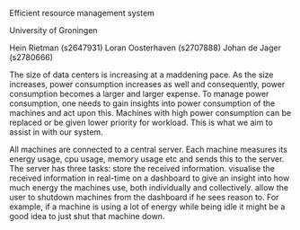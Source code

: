 Efficient resource management system

University of Groningen

Hein Rietman (s2647931)
Loran Oosterhaven (s2707888)
Johan de Jager (s2780666)

The size of data centers is increasing at a maddening pace. As the size increases, power consumption increases as well and consequently, power consumption becomes a larger and larger expense. To manage power consumption, one needs to gain insights into power consumption of the machines and act upon this. Machines with high power consumption can be replaced or be given lower priority for workload. This is what we aim to assist in with our system.

All machines are connected to a central server. Each machine measures its energy usage, cpu usage, memory usage etc and sends this to the server. The server has three tasks:
store the received information.
visualise the received information in real-time on a dashboard to give an insight into how much energy the machines use, both individually and collectively.
allow the user to shutdown machines from the dashboard if he sees reason to. For example, if a machine is using a lot of energy while being idle it might be a good idea to just shut that machine down.

